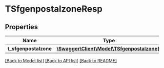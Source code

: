 # TSfgenpostalzoneResp

## Properties
Name | Type | Description | Notes
------------ | ------------- | ------------- | -------------
**t_sfgenpostalzone** | [**\Swagger\Client\Model\TSfgenpostalzone[]**](TSfgenpostalzone.md) |  | [optional] 

[[Back to Model list]](../README.md#documentation-for-models) [[Back to API list]](../README.md#documentation-for-api-endpoints) [[Back to README]](../README.md)


